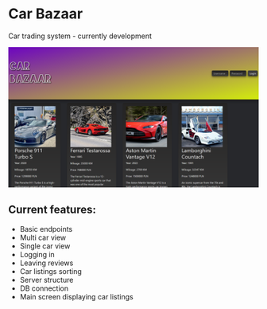 # Car Bazaar
Car trading system - currently development


![Main Screen](main_screen.png)


## Current features:
- Basic endpoints
- Multi car view
- Single car view
- Logging in
- Leaving reviews
- Car listings sorting
- Server structure
- DB connection
- Main screen displaying car listings


